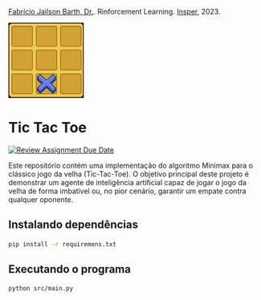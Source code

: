 [Fabrício Jailson Barth, Dr.](http://lattes.cnpq.br/3446364988774155).
Rinforcement Learning. [Insper](https://github.com/Insper), 2023.

<img src="assets/image/classic_tictactoe.gif" alt="" width="150">

# Tic Tac Toe

[![Review Assignment Due Date](https://classroom.github.com/assets/deadline-readme-button-24ddc0f5d75046c5622901739e7c5dd533143b0c8e959d652212380cedb1ea36.svg)](https://classroom.github.com/a/RTuXpCvk)

Este repositório contém uma implementação do algoritmo Minimax para o clássico
jogo da velha (Tic-Tac-Toe). O objetivo principal deste projeto é demonstrar um
agente de inteligência artificial capaz de jogar o jogo da velha de forma
imbatível ou, no pior cenário, garantir um empate contra qualquer oponente.

## Instalando dependências

```sh
pip install -r requiremens.txt
```

## Executando o programa

```sh
python src/main.py
```
